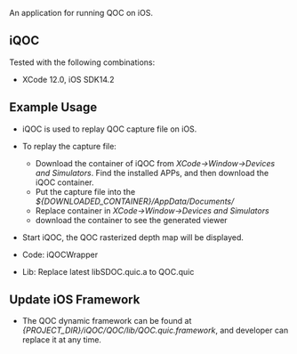An application for running QOC on iOS.



## iQOC

Tested with the following combinations:

- XCode 12.0, iOS SDK14.2



## Example Usage

- iQOC is used to replay QOC capture file on iOS.
- To replay the capture file:
  - Download the container of iQOC from *XCode->Window->Devices and Simulators*. Find the installed APPs, and then download the iQOC container.
  - Put the capture file into the *${DOWNLOADED_CONTAINER}/AppData/Documents/*
  - Replace container in *XCode->Window->Devices and Simulators*
  - download the container to see the generated viewer
- Start iQOC, the QOC rasterized depth map will be displayed.


- Code: iQOCWrapper
- Lib: Replace latest libSDOC.quic.a to QOC.quic

## Update iOS Framework

- The QOC dynamic framework can be found at *{PROJECT_DIR}/iQOC/QOC/lib/QOC.quic.framework*, and developer can replace it at any time.










